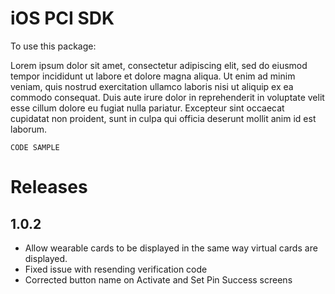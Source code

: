 # iOS PCI SDK

To use this package: 

Lorem ipsum dolor sit amet, consectetur adipiscing elit, sed do eiusmod tempor incididunt ut labore et dolore magna aliqua. Ut enim ad minim veniam, quis nostrud exercitation ullamco laboris nisi ut aliquip ex ea commodo consequat. Duis aute irure dolor in reprehenderit in voluptate velit esse cillum dolore eu fugiat nulla pariatur. Excepteur sint occaecat cupidatat non proident, sunt in culpa qui officia deserunt mollit anim id est laborum.

```
CODE SAMPLE
```


# Releases

## 1.0.2
  * Allow wearable cards to be displayed in the same way virtual cards are displayed.
  * Fixed issue with resending verification code
  * Corrected button name on Activate and Set Pin Success screens
